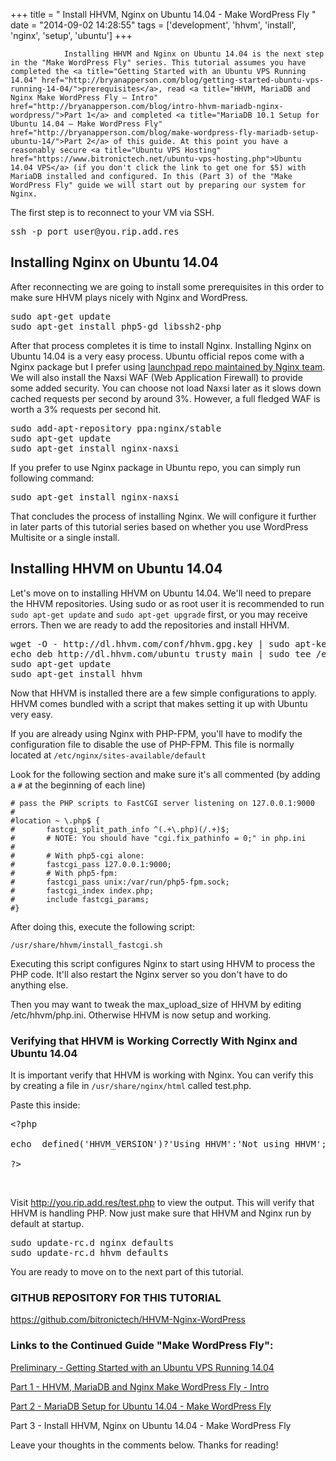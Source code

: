 +++
title = "				Install HHVM, Nginx on Ubuntu 14.04 - Make WordPress Fly		"
date = "2014-09-02 14:28:55"
tags = ['development', 'hhvm', 'install', 'nginx', 'setup', 'ubuntu']
+++

    			Installing HHVM and Nginx on Ubuntu 14.04 is the next step in the "Make WordPress Fly" series. This tutorial assumes you have completed the <a title="Getting Started with an Ubuntu VPS Running 14.04" href="http://bryanapperson.com/blog/getting-started-ubuntu-vps-running-14-04/">prerequisites</a>, read <a title="HHVM, MariaDB and Nginx Make WordPress Fly – Intro" href="http://bryanapperson.com/blog/intro-hhvm-mariadb-nginx-wordpress/">Part 1</a> and completed <a title="MariaDB 10.1 Setup for Ubuntu 14.04 – Make WordPress Fly" href="http://bryanapperson.com/blog/make-wordpress-fly-mariadb-setup-ubuntu-14/">Part 2</a> of this guide. At this point you have a reasonably secure <a title="Ubuntu VPS Hosting" href="https://www.bitronictech.net/ubuntu-vps-hosting.php">Ubuntu 14.04 VPS</a> (if you don't click the link to get one for $5) with MariaDB installed and configured. In this (Part 3) of the "Make WordPress Fly" guide we will start out by preparing our system for Nginx.

The first step is to reconnect to your VM via SSH.

<pre class="lang:default decode:true " title="Connect to Your VM with SSH">ssh -p port user@you.rip.add.res</pre>
<h2>Installing Nginx on Ubuntu 14.04</h2>
After reconnecting we are going to install some prerequisites in this order to make sure HHVM plays nicely with Nginx and WordPress.
<pre class="lang:default decode:true " title="Install WordPress/Nginx Requirements">sudo apt-get update
sudo apt-get install php5-gd libssh2-php</pre>
After that process completes it is time to install Nginx. Installing Nginx on Ubuntu 14.04 is a very easy process. Ubuntu official repos come with a Nginx package but I prefer using <a href="http://wiki.nginx.org/Install#Official_Debian.2FUbuntu_packages">launchpad repo maintained by Nginx team</a>. We will also install the Naxsi WAF (Web Application Firewall) to provide some added security. You can choose not load Naxsi later as it slows down cached requests per second by around 3%. However, a full fledged WAF is worth a 3% requests per second hit.
<pre class="lang:default decode:true" title="Install Nginx from Launchpad Repo">sudo add-apt-repository ppa:nginx/stable
sudo apt-get update 
sudo apt-get install nginx-naxsi
</pre>
If you prefer to use Nginx package in Ubuntu repo, you can simply run following command:
<pre class="lang:default decode:true " title="Installing Nginx on Ubuntu 14.04">sudo apt-get install nginx-naxsi</pre>
That concludes the process of installing Nginx. We will configure it further in later parts of this tutorial series based on whether you use WordPress Multisite or a single install.
<h2>Installing HHVM on Ubuntu 14.04</h2>
Let's move on to installing HHVM on Ubuntu 14.04. We'll need to prepare the HHVM repositories. Using sudo or as root user it is recommended to run <code>sudo apt-get update</code> and <code>sudo apt-get upgrade</code> first, or you may receive errors. Then we are ready to add the repositories and install HHVM.
<pre class="lang:default decode:true" title="Adding HHVM Repositories for Ubuntu 14.04">wget -O - http://dl.hhvm.com/conf/hhvm.gpg.key | sudo apt-key add -
echo deb http://dl.hhvm.com/ubuntu trusty main | sudo tee /etc/apt/sources.list.d/hhvm.list
sudo apt-get update
sudo apt-get install hhvm</pre>
Now that HHVM is installed there are a few simple configurations to apply. HHVM comes bundled with a script that makes setting it up with Ubuntu very easy.

If you are already using Nginx with PHP-FPM, you'll have to modify the configuration file to disable the use of PHP-FPM. This file is normally located at <code>/etc/nginx/sites-available/default</code>

Look for the following section and make sure it's all commented (by adding a <code>#</code> at the beginning of each line)

<pre><code># pass the PHP scripts to FastCGI server listening on 127.0.0.1:9000
#
#location ~ \.php$ {
#       fastcgi_split_path_info ^(.+\.php)(/.+)$;
#       # NOTE: You should have "cgi.fix_pathinfo = 0;" in php.ini
#
#       # With php5-cgi alone:
#       fastcgi_pass 127.0.0.1:9000;
#       # With php5-fpm:
#       fastcgi_pass unix:/var/run/php5-fpm.sock;
#       fastcgi_index index.php;
#       include fastcgi_params;
#}
</code></pre>

After doing this, execute the following script:

<pre><code>/usr/share/hhvm/install_fastcgi.sh
</code></pre>

Executing this script configures Nginx to start using HHVM to process the PHP code. It'll also restart the Nginx server so you don't have to do anything else.

Then you may want to tweak the max_upload_size of HHVM by editing /etc/hhvm/php.ini. Otherwise HHVM is now setup and working.

<h3>Verifying that HHVM is Working Correctly With Nginx and Ubuntu 14.04</h3>
It is important verify that HHVM is working with Nginx. You can verify this by creating a file in <code>/usr/share/nginx/html</code> called test.php.

Paste this inside:

<pre class="lang:php decode:true " title="Testing if PHP is Processing via HHVM">&lt;?php

echo  defined('HHVM_VERSION')?'Using HHVM':'Not using HHVM';

?&gt;</pre>

&nbsp;

Visit http://you.rip.add.res/test.php to view the output. This will verify that HHVM is handling PHP. Now just make sure that HHVM and Nginx run by default at startup.

<pre class="lang:default decode:true " title="Set Nginx and HHVM to Run at Startup">sudo update-rc.d nginx defaults
sudo update-rc.d hhvm defaults</pre>

You are ready to move on to the next part of this tutorial.

<h3>GITHUB REPOSITORY FOR THIS TUTORIAL</h3>
<a title="Deploying HHVM, MariaDB, Nginx and WordPress on Ubuntu 14.04" href="https://github.com/bitronictech/HHVM-Nginx-WordPress">https://github.com/bitronictech/HHVM-Nginx-WordPress</a>
<h3>Links to the Continued Guide "Make WordPress Fly":</h3>
<a title="Getting Started with an Ubuntu VPS Running 14.04" href="http://bryanapperson.com/blog/getting-started-ubuntu-vps-running-14-04/">Preliminary - Getting Started with an Ubuntu VPS Running 14.04</a>

<a title="HHVM, MariaDB and Nginx Make WordPress Fly – Intro" href="http://bryanapperson.com/blog/intro-hhvm-mariadb-nginx-wordpress/">Part 1 - HHVM, MariaDB and Nginx Make WordPress Fly - Intro</a>

<a title="MariaDB 10.1 Setup for Ubuntu 14.04 – Make WordPress Fly" href="http://bryanapperson.com/blog/make-wordpress-fly-mariadb-setup-ubuntu-14/">Part 2 - MariaDB Setup for Ubuntu 14.04 - Make WordPress Fly</a>

Part 3 - Install HHVM, Nginx on Ubuntu 14.04 - Make WordPress Fly

Leave your thoughts in the comments below. Thanks for reading!
